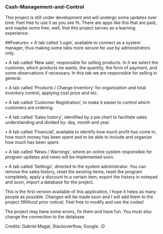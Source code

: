 ### Cash-Management-and-Control

This project is still under development and will undergo some updates over time.
Feel free to use it as you see fit.
There are apps like this that are paid, and maybe some free, well, that this project serves as a learning experience.

##Features:
• A tab called ‘Login’, available to connect as a system manager, thus making some tabs more secure for use by administrators only.

• A tab called ‘New sale’, responsible for selling products. In it we select the customer, which products he wants, the quantity, the form of payment, and some observations if necessary. In this tab we are responsible for selling in general.

• A tab called ‘Products / Change Inventory’ for organization and total inventory control, applying cost price and etc.

• A tab called ‘Customer Registration’, to make it easier to control which customers are ordering.

• A tab called ‘Sales history’, identified by a pie chart to facilitate sales understanding and divided by: day, month and year.

• A tab called ‘Financial’, available to identify how much profit has come in, how much money has been spent and to be able to include and organize how much has been spent.

• A tab called ‘News / Warnings’, where an online system responsible for program updates and news will be implemented soon.

• A tab called ‘Settings’, directed to the system administrator. You can remove the sales history, reset the existing items, reset the program completely, apply a discount to a certain item, export the history in notepad and soon, import a database for the project.

This is the first version available of this application, I hope it helps as many people as possible.
Changes will be made soon and I will add them to the project (Without prior notice).
Feel free to modify and use the codes!

The project may have some errors, fix them and have fun.
You must also change the connection to the database.

Credits: Gabriel Magal, Stackoverflow, Google. :D
